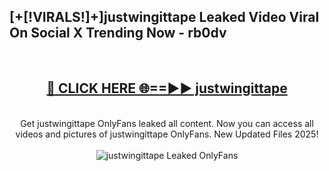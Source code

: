 <h2>[+[!VIRALS!]+]justwingittape Leaked Video Viral On Social X Trending Now - rb0dv</h2>
<br>
<div align="center">
<h2><a href="https://libra.edu.pl?justwingittape" rel="nofollow">🔴 CLICK HERE 🌐==►► justwingittape</a></h2>
<br>
Get justwingittape OnlyFans leaked all content. Now you can access all videos and pictures of justwingittape OnlyFans. New Updated Files 2025!
<br>
<br>
<a href="https://libra.edu.pl?justwingittape" rel="nofollow" data-target="animated-image.originalLink"><img src="https://i.ibb.co.com/WyWwxjT/player-gif2.gif" alt="justwingittape Leaked OnlyFans" style="max-width: 100%; display: inline-block;" data-target="animated-image.originalImage"></a>
</div>
<br>